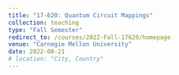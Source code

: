 ```yaml
---
title: "17-620: Quantum Circuit Mappings"
collection: teaching
type: "Fall Semester"
redirect_to: /courses/2022-Fall-17620/homepage
venue: "Carnegie Mellon University"
date: 2022-08-21
# location: "City, Country"
---
```

